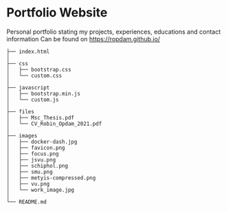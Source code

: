 # Portfolio Website
Personal portfolio stating my projects, experiences, educations and contact information
Can be found on https://ropdam.github.io/

```
├── index.html
│
├── css
│   ├── bootstrap.css
│   └── custom.css
│
├── javascript
│   ├── bootstrap.min.js
│   └── custom.js
│
├── files
│   ├── Msc_Thesis.pdf
│   └── CV_Robin_Opdam_2021.pdf
│
├── images
│   ├── docker-dash.jpg
│   ├── favicon.png
│   ├── focus.png
│   ├── jsvu.png
│   ├── schiphol.png
│   ├── smu.png
│   ├── metyis-compressed.png
│   ├── vu.png
│   └── work_image.jpg
│
└── README.md
```
